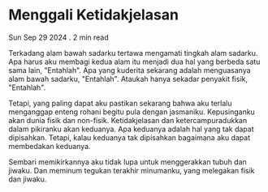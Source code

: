 # Menggali Ketidakjelasan

Sun Sep 29 2024 . 2 min read

Terkadang alam bawah sadarku tertawa mengamati tingkah alam sadarku. Apa harus aku membagi kedua alam itu menjadi dua hal yang berbeda satu sama lain, "Entahlah". Apa yang kuderita sekarang adalah menguasanya alam bawah sadarku, "Entahlah". Ataukah hanya sekadar penyakit fisik, "Entahlah".

Tetapi, yang paling dapat aku pastikan sekarang bahwa aku terlalu menganggap enteng rohani begitu pula dengan jasmaniku. Kepusinganku akan dunia fisik dan non-fisik. Ketidakjelasan dan ketercampuradukkan dalam pikiranku akan keduanya. Apa keduanya adalah hal yang tak dapat dipisahkan. Tetapi, kalau keduanya tak dipisahkan bagaimana aku dapat membedakan keduanya.

Sembari memikirkannya aku tidak lupa untuk menggerakkan tubuh dan jiwaku. Dan meminum tegukan terakhir minumanku, yang melegakan fisik dan jiwaku.
